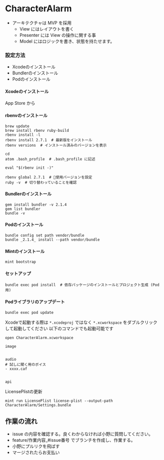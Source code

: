 # CharacterAlarm

- アーキテクチャは MVP を採用
  - View にはレイアウトを書く
  - Presenter には View の操作に関する事
  - Model にはロジックを書き、状態を持たせます。


### 設定方法 ###

- Xcodeのインストール
- Bundlerのインストール
- Podのインストール

#### Xcodeのインストール ####

App Store から

#### rbenvのインストール ####

```
brew update
brew install rbenv ruby-build
rbenv install -l
rbenv install 2.7.1  # 最新版をインストール
rbenv versions  # インストール済みのバージョンを表示

cd
atom .bash_profile  # .bash_profile に記述
```

```
eval "$(rbenv init -)"
```

```
rbenv global 2.7.1  # 使用バージョンを設定
ruby -v  # 切り替わっていることを確認
```

#### Bundlerのインストール ####

```
gem install bundler -v 2.1.4
gem list bundler
bundle -v
```

#### Podのインストール ####

```
bundle config set path vendor/bundle
bundle _2.1.4_ install --path vendor/bundle
```

#### Mintのインストール ####

```
mint bootstrap
```

#### セットアップ ####

```
bundle exec pod install  # 依存パッケージのインストールとプロジェクト生成 (Pod用)
```

#### Podライブラリのアップデート ####

```
bundle exec pod update
```


Xcodeで起動する際は `*.xcodeproj` ではなく `*.xcworkspace` をダブルクリックして起動してください
以下のコマンドでも起動可能です

```
open CharacterAlarm.xcworkspace
```



```
image


audio
# 試しに聞く用のボイス
- xxxx.caf


api

```

LicensePlistの更新

```
mint run LicensePlist license-plist --output-path CharacterAlarm/Settings.bundle
```

## 作業の流れ

- issue の内容を確認する。良くわからなければ小野に質問してください。
- feature/作業内容_#issue番号 でブランチを作成し、作業する。
- 小野にプルリクを飛ばす
- マージされたらお支払い
